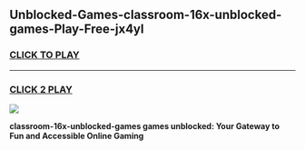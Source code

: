 
## Unblocked-Games-classroom-16x-unblocked-games-Play-Free-jx4yl
<h3>
<a href="https://premium76.site?title=classroom-16x-unblocked-games&ref=18A1">CLICK TO PLAY</a></h3>
<hr>

<h3>
<a href="https://premium76.site?title=classroom-16x-unblocked-games&ref=18A1">CLICK 2 PLAY</a>
  
</h3>

<a href="https://premium76.site?title=classroom-16x-unblocked-games&ref=18A1"><img src="https://clearcache.store/games.png"></a>


**classroom-16x-unblocked-games games unblocked: Your Gateway to Fun and Accessible Online Gaming**
